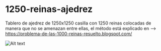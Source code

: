 # 1250-reinas-ajedrez


Tablero de ajedrez de 1250x1250 casilla con 1250 reinas colocadas de manera que no se amenazan entre ellas, el método está explicado
en --> https://problema-de-las-1000-reinas-resuelto.blogspot.com/







![Alt text](https://github.com/carlfei/1250-reinas-ajedrez/blob/master/tablero_1250_reinas_agua.png "")
